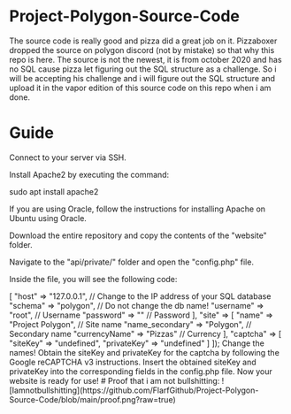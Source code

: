 # Project-Polygon-Source-Code
The source code is really good and pizza did a great job on it. Pizzaboxer dropped the source on polygon discord (not by mistake) so that why this repo is here. The source is not the newest, it is from october 2020 and has no SQL cause pizza let figuring out the SQL structure as a challenge. So i will be accepting his challenge and i will figure out the SQL structure and upload it in the vapor edition of this source code on this repo when i am done.

# Guide
Connect to your server via SSH.

Install Apache2 by executing the command:

sudo apt install apache2

If you are using Oracle, follow the instructions for installing Apache on Ubuntu using Oracle.

Download the entire repository and copy the contents of the "website" folder.

Navigate to the "api/private/" folder and open the "config.php" file.

Inside the file, you will see the following code:



<?php
ini_set('display_errors', 1);
ini_set('display_startup_errors', 1);
error_reporting(E_ALL);

define("SITE_CONFIG", 
	[
		"database" =>
		[
			"host" => "127.0.0.1",  // Change to the IP address of your SQL database
			"schema" => "polygon", // Do not change the db name!
			"username" => "root", // Username
			"password" => "" // Password
		],

		"site" =>
		[
			"name" => "Project Polygon", // Site name
			"name_secondary" => "Polygon", // Secondary name
			"currencyName" => "Pizzas" // Currency
		],

		"captcha" =>
		[
			"siteKey" => "undefined",
			"privateKey" => "undefined"
		]
]);
Change the names!

Obtain the siteKey and privateKey for the captcha by following the Google reCAPTCHA v3 instructions.

Insert the obtained siteKey and privateKey into the corresponding fields in the config.php file.
Now your website is ready for use!


# Proof that i am not bullshitting:
![Iamnotbullshitting](https://github.com/FlarfGithub/Project-Polygon-Source-Code/blob/main/proof.png?raw=true)

